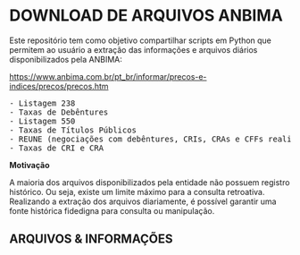 DOWNLOAD DE ARQUIVOS ANBIMA
============================

Este repositório tem como objetivo compartilhar scripts em Python que permitem ao usuário
a extração das informações e arquivos diários disponibilizados pela ANBIMA:

https://www.anbima.com.br/pt_br/informar/precos-e-indices/precos/precos.htm
<pre>
- Listagem 238
- Taxas de Debêntures
- Listagem 550
- Taxas de Títulos Públicos
- REUNE (negociações com debêntures, CRIs, CRAs e CFFs realizadas no mercado secundário)
- Taxas de CRI e CRA
</pre>

<strong>Motivação</strong>

A maioria dos arquivos disponibilizados pela entidade não possuem registro histórico.
Ou seja, existe um limite máximo para a consulta retroativa. Realizando a extração dos
arquivos diariamente, é possível garantir uma fonte histórica fidedigna para consulta 
ou manipulação.

ARQUIVOS & INFORMAÇÕES
-----------------------
